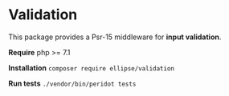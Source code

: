 # Validation

This package provides a Psr-15 middleware for **input validation**.

**Require** php >= 7.1

**Installation** `composer require ellipse/validation`

**Run tests** `./vendor/bin/peridot tests`
